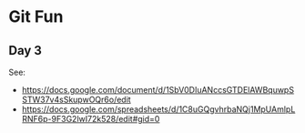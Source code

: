 # Git Fun

## Day 3

See:
- https://docs.google.com/document/d/1SbV0DIuANccsGTDElAWBquwpSSTW37v4sSkupwOQr6o/edit
- https://docs.google.com/spreadsheets/d/1C8uGQgvhrbaNQj1MpUAmlpLRNF6p-9F3G2lwI72k528/edit#gid=0

